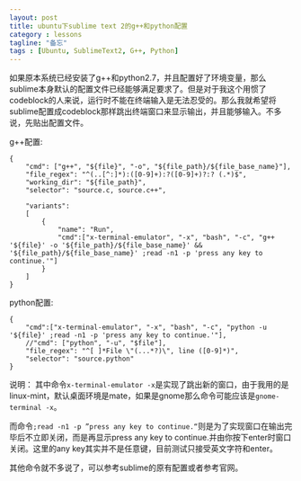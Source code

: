 ```yaml
---
layout: post
title: ubuntu下sublime text 2的g++和python配置
category : lessons
tagline: "备忘"
tags : [Ubuntu, SublimeText2, G++, Python]
---
```

如果原本系统已经安装了g++和python2.7，并且配置好了环境变量，那么sublime本身默认的配置文件已经能够满足要求了。但是对于我这个用惯了codeblock的人来说，运行时不能在终端输入是无法忍受的。那么我就希望将sublime配置成codeblock那样跳出终端窗口来显示输出，并且能够输入。不多说，先贴出配置文件。

g++配置:

    {
        "cmd": ["g++", "${file}", "-o", "${file_path}/${file_base_name}"],
        "file_regex": "^(..[^:]*):([0-9]+):?([0-9]+)?:? (.*)$",
        "working_dir": "${file_path}",
        "selector": "source.c, source.c++",

        "variants":
        [
            {
                "name": "Run",
                "cmd":["x-terminal-emulator", "-x", "bash", "-c", "g++ '${file}' -o '${file_path}/${file_base_name}' && '${file_path}/${file_base_name}' ;read -n1 -p 'press any key to continue.'"]
            }
        ]
    }

python配置:

    {
        "cmd":["x-terminal-emulator", "-x", "bash", "-c", "python -u '${file}' ;read -n1 -p 'press any key to continue.'"],
        //"cmd": ["python", "-u", "$file"],
        "file_regex": "^[ ]*File \"(...*?)\", line ([0-9]*)",
        "selector": "source.python"
    }

说明：
其中命令``x-terminal-emulator -x``是实现了跳出新的窗口，由于我用的是linux-mint，默认桌面环境是mate，如果是gnome那么命令可能应该是``gnome-terminal -x``。

而命令``;read -n1 -p ”press any key to continue.“``则是为了实现窗口在输出完毕后不立即关闭，而是再显示press any key to continue.并由你按下enter时窗口关闭。这里的any key其实并不是任意键，目前测试只接受英文字符和enter。

其他命令就不多说了，可以参考sublime的原有配置或者参考官网。
